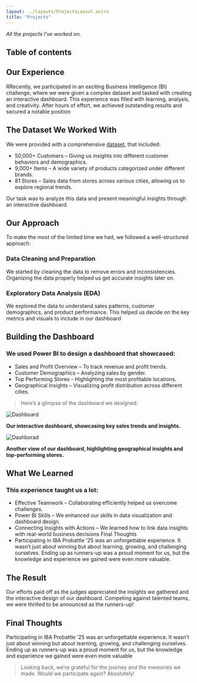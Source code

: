 ```yaml
---
layout: ../layouts/ProjectsLayout.astro
title: "Projects"
---
```

_All the projects I've worked on._

## Table of contents

## Our Experience
RRecently, we participated in an exciting Business Intelligence (BI) challenge, where we were given a complex dataset and tasked with creating an interactive dashboard. This experience was filled with learning, analysis, and creativity. After hours of effort, we achieved outstanding results and secured a notable position

## The Dataset We Worked With
We were provided with a comprehensive [dataset](https://www.kaggle.com/datasets/omercolakoglu/turkish-market-sales-dataset-with-9000items/data), that included:

- 50,000+ Customers – Giving us insights into different customer behaviors and demographics.
- 9,000+ Items – A wide variety of products categorized under different brands.
- 81 Stores – Sales data from stores across various cities, allowing us to explore regional trends.

Our task was to analyze this data and present meaningful insights through an interactive dashboard.

## Our Approach
To make the most of the limited time we had, we followed a well-structured approach:

### Data Cleaning and Preparation

We started by cleaning the data to remove errors and inconsistencies.
Organizing the data properly helped us get accurate insights later on.

### Exploratory Data Analysis (EDA)

We explored the data to understand sales patterns, customer demographics, and product performance.
This helped us decide on the key metrics and visuals to include in our dashboard

## Building the Dashboard
### We used Power BI to design a dashboard that showcased:
- Sales and Profit Overview – To track revenue and profit trends.
- Customer Demographics – Analyzing sales by gender.
- Top Performing Stores – Highlighting the most profitable locations.
- Geographical Insights – Visualizing profit distribution across different cities.
> Here’s a glimpse of the dashboard we designed:

![Dashboard](https://res.cloudinary.com/dqpbi43mn/image/upload/f_auto,q_auto/v1/Website/lnwqkx3ecntc0ijo3cad)

**Our interactive dashboard, showcasing key sales trends and insights.**

![Dashborad](https://res.cloudinary.com/dqpbi43mn/image/upload/f_auto,q_auto/v1/Website/teevquvd69jx5vtzowj0)

**Another view of our dashboard, highlighting geographical insights and top-performing stores.**

## What We Learned
### This experience taught us a lot:

- Effective Teamwork – Collaborating efficiently helped us overcome challenges.
- Power BI Skills – We enhanced our skills in data visualization and dashboard design.
- Connecting Insights with Actions – We learned how to link data insights with real-world business decisions Final Thoughts
- Participating in IBA Probattle '25 was an unforgettable experience. It wasn’t just about winning but about learning, growing, and challenging ourselves. Ending up as runners-up was a proud moment for us, but the knowledge and experience we gained were even more valuable.

## The Result
Our efforts paid off as the judges appreciated the insights we gathered and the interactive design of our dashboard. Competing against talented teams, we were thrilled to be announced as the runners-up!

## Final Thoughts
Participating in IBA Probattle ‘25 was an unforgettable experience. It wasn’t just about winning but about learning, growing, and challenging ourselves. Ending up as runners-up was a proud moment for us, but the knowledge and experience we gained were even more valuable
> Looking back, we’re grateful for the journey and the memories we made. Would we participate again? Absolutely!
